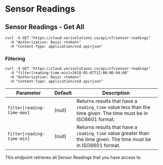 # Sensor Readings

## Sensor Readings - Get All

```shell
curl -X GET "https://cloud.verisolutions.co/api/v7/sensor-readings"
  -H "Authorization: Basic <token>"
  -H "Content-Type: application/vnd.api+json"
```

### Filtering

```shell
curl -X GET "https://cloud.verisolutions.co/api/v7/sensor-readings"
  -d "filter[reading-time-min]=2018-05-07T12:00:00-04:00"
  -H "Authorization: Basic <token>"
  -H "Content-Type: application/vnd.api+json"
```

Parameter | Default | Description
--------- | ------- | -----------
`filter[reading-time-max]` | (null) | Returns results that have a `reading_time` value less than the time given. The time must be in ISO8601 format.
`filter[reading-time-min]` | (null) | Returns results that have a `reading_time` value greater than the time given. The time must be in ISO8601 format.

This endpoint retrieves all Sensor Readings that you have access to.
